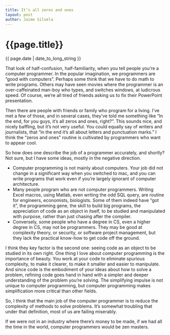 ```yaml
---
title: It’s all zeros and ones
layout: post
author: Jaime Silvela
---
```

<h1>{{page.title}}</h1>
<p>{{ page.date | date_to_long_string }}</p>

That look of half-confusion, half-familiarity, when you tell people you’re a computer programmer. In the popular imagination, we programmers are “good with computers”. Perhaps some think that we have to do math to write programs. Others may have seen movies where the programmer is an over-caffeinated man-boy who types, and switches windows, at ludicrous speed. Of course, we’re all tired of friends asking us to fix their PowerPoint presentation.

Then there are people with friends or family who program for a living. I’ve met a few of those, and in several cases, they’ve told me something like “In the end, for you guys, it’s all zeros and ones, right?”.
This sounds nice, and nicely baffling, but it’s not very useful. You could equally say of writers and journalists, that “in the end it’s all about letters and punctuation marks.”
I think the “zeros and ones” routine is cultivated by programmers who want to appear cool.

So how does one describe the job of a programmer accurately, and shortly?
Not sure, but I have some ideas, mostly in the negative direction.
* Computer programming is not mainly about computers. Your job did not change in a significant way when you switched to mac, and you can write programs that work even if you’re largely ignorant of computer architecture.
* Many people program who are not computer programmers. Writing Excel macros, using Matlab, even writing the odd SQL query, are routine for engineers, economists, biologists. Some of them indeed have “got it”, the programming gene, the skill to build big programs, the appreciation of code as an object in itself, to be studied and manipulated with purpose, rather than just chasing after the compiler.
* Conversely, some people who have a degree in CS, even a higher degree in CS, may not be programmers. They may be good at complexity theory, or security, or software project management, but they lack the practical know-how to get code off the ground.

I think they key factor is the second one: seeing code as an object to be studied in its own right. One thing I love about computer programming is the importance of beauty. You work at your code to eliminate spurious complexity, to make it clearer, to make it smaller and easier to manipulate. And since code is the embodiment of your ideas about how to solve a problem, refining code goes hand in hand with a simpler and deeper understanding of the problem you’re solving. The simplifying impulse is not unique to computer programming, but computer programming makes simplification more critical than other fields.

So, I think that the main job of the computer programmer is to reduce the complexity of methods to solve problems. It’s somewhat troubling that under that definition, most of us are failing miserably.

If we were not in an industry where there’s money to be made, if we had all the time in the world, computer programmers would be zen masters.